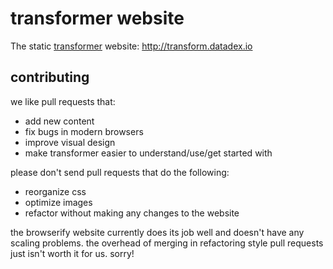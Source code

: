 # transformer website

The static [transformer](http://github.com/jbenet/transformer) website: http://transform.datadex.io

## contributing

we like pull requests that:

- add new content
- fix bugs in modern browsers
- improve visual design
- make transformer easier to understand/use/get started with

please don't send pull requests that do the following:

- reorganize css
- optimize images
- refactor without making any changes to the website

the browserify website currently does its job well and doesn't have any scaling problems. the overhead of merging in refactoring style pull requests just isn't worth it for us. sorry!
